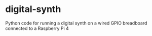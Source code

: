 # digital-synth
Python code for running a digital synth on a wired GPIO breadboard connected to a Raspberry Pi 4
